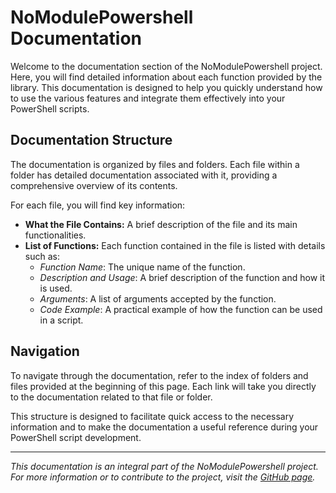 # NoModulePowershell Documentation

Welcome to the documentation section of the NoModulePowershell project. Here, you will find detailed information about each function provided by the library. This documentation is designed to help you quickly understand how to use the various features and integrate them effectively into your PowerShell scripts.

## Documentation Structure

The documentation is organized by files and folders. Each file within a folder has detailed documentation associated with it, providing a comprehensive overview of its contents. 

For each file, you will find key information:

- **What the File Contains:** A brief description of the file and its main functionalities.
- **List of Functions:** Each function contained in the file is listed with details such as:
  - *Function Name*: The unique name of the function.
  - *Description and Usage*: A brief description of the function and how it is used.
  - *Arguments*: A list of arguments accepted by the function.
  - *Code Example*: A practical example of how the function can be used in a script.

## Navigation

To navigate through the documentation, refer to the index of folders and files provided at the beginning of this page. Each link will take you directly to the documentation related to that file or folder. 

This structure is designed to facilitate quick access to the necessary information and to make the documentation a useful reference during your PowerShell script development.

---

*This documentation is an integral part of the NoModulePowershell project. For more information or to contribute to the project, visit the [GitHub page](link-to-project-page).*
